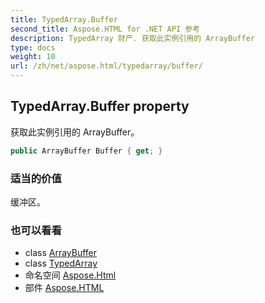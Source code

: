 ```yaml
---
title: TypedArray.Buffer
second_title: Aspose.HTML for .NET API 参考
description: TypedArray 财产. 获取此实例引用的 ArrayBuffer
type: docs
weight: 10
url: /zh/net/aspose.html/typedarray/buffer/
---
```

## TypedArray.Buffer property

获取此实例引用的 ArrayBuffer。

```csharp
public ArrayBuffer Buffer { get; }
```

### 适当的价值

缓冲区。

### 也可以看看

* class [ArrayBuffer](../../arraybuffer/)
* class [TypedArray](../)
* 命名空间 [Aspose.Html](../../typedarray/)
* 部件 [Aspose.HTML](../../../)


